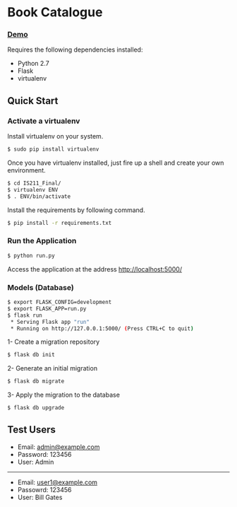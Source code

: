 # Book Catalogue

### [Demo](http://elmadah.pythonanywhere.com)

Requires the following dependencies installed:

* Python 2.7
* Flask
* virtualenv

## Quick Start

### Activate a virtualenv

Install virtualenv on your system.

```sh
$ sudo pip install virtualenv
```
Once you have virtualenv installed, just fire up a shell and create your own environment.

```sh
$ cd IS211_Final/
$ virtualenv ENV
$ . ENV/bin/activate
```

Install the requirements by following command.

```sh
$ pip install -r requirements.txt
```

### Run the Application

```sh
$ python run.py
```
Access the application at the address [http://localhost:5000/](http://localhost:5000/)




### Models (Database)

```sh
$ export FLASK_CONFIG=development
$ export FLASK_APP=run.py
$ flask run
 * Serving Flask app "run"
 * Running on http://127.0.0.1:5000/ (Press CTRL+C to quit)
```

1- Create a migration repository
```sh
$ flask db init
```
2- Generate an initial migration
```sh
$ flask db migrate
```
3- Apply the migration to the database
```sh
$ flask db upgrade
```



## Test Users

* Email: admin@example.com
* Password: 123456
* User: Admin
---
* Email: user1@example.com
* Passowrd: 123456
* User: Bill Gates